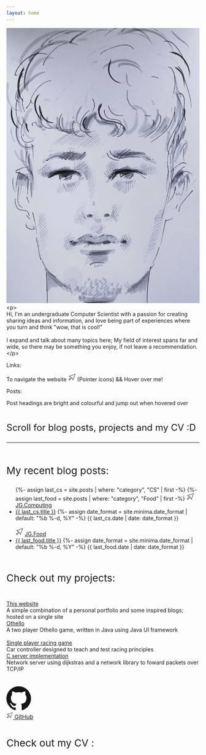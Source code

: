 ```yaml
---
layout: home
---
```

<!-- Introductory paragraph -->
<div id="introduction">
    <!-- Introduction photo and small text -->
    <div class="row">
        <!-- First column with the image -->
        <div class="photo-container col-1">
            <img src="rootMedia/drawn-selfie.jpg" alt="Description of the image">
        </div>
        <!-- Second column with the description -->
        <div class="col-2">
            <div class="center-content secondary-text">&lt;<span class="html-tag">p</span>&gt;</div>
            Hi, I'm an undergraduate Computer Scientist with a passion for creating sharing ideas and information, and love being part of experiences where you turn and think "wow, that is cool!" 
            <br><br>
            I expand and talk about many topics here; My field of interest spans far and wide, so there may be something you enjoy, if not leave a recommendation.
            <div class="center-content secondary-text">&lt;<span class="html-tag">/p</span>&gt;</div>
        </div>
    </div>
    <!--- Information about site navigation -->
    <div id="SecondInfo">
        <p class="no-padding-paragraph">Links:</p>
            To navigate the website 
            <img src="/rootMedia/windows cursor.png" alt="cursor" style="width: 20px; height: 20px;"> (Pointer icons) && <a class="headertut">Hover over me!</a>
            <p class="no-padding-paragraph">Posts:</p>
        Post headings are bright and colourful and jump out when hovered over
    </div>
    <br>
    <!--- Page seperator--->
    <div id="ThirdInfo">
        <p class="center-content no-padding-paragraph" style="font-size:24px;">Scroll for blog posts, projects and my CV :D</p>
        <hr><br>
    </div>
</div>
<!-- Blog posts All posts are assigned to a group based on there category-->
<p class="no-padding-paragraph" style="font-size: 26px">My recent blog posts:</p> 
<div id="blog posts"  class="center-content">
    <ul class = "older-posts">
        {%- assign last_cs = site.posts | where: "category", "CS" | first -%}
        {%- assign last_food = site.posts | where: "category", "Food" | first -%}
        <img src="/rootMedia/windows cursor.png" alt="cursor" style="width: 20px; height: 20px;">
        <a class="no-padding-paragraph headertut" href="/Technology/">JG.Computing</a> 
        <li>
            <a class="post-link-tech" href="{{ last_cs.url }}">{{ last_cs.title }}</a>
            {%- assign date_format = site.minima.date_format | default: "%b %-d, %Y" -%}
            <span class="post-meta">{{ last_cs.date | date: date_format }}</span>
        </li>
        <br>
        <img src="/rootMedia/windows cursor.png" alt="cursor" style="width: 20px; height; 20px;">
        <a class="no-padding-paragraph headertut" href="/food/">JG.Food</a> 
        <li>
            <a class="post-link-food" href="{{ last_food.url }}">{{ last_food.title }}</a>
            {%- assign date_format = site.minima.date_format | default: "%b %-d, %Y" -%}
            <span class="post-meta">{{ last_food.date | date: date_format }}</span>
        </li>
    </ul>
</div>
<br>
<!-- Projects -->
<p class="no-padding-paragraph" style="font-size: 26px">Check out my projects:</p>
<br> 
<div class="center-content">
    <!-- Website project  -->
    <div class="bordered-text center-content">
        <a class="no-padding-paragraph headertut" href="AboutMePage/about-website.html">This website</a><br>
        <span class="post-meta">A simple combination of a personal portfolio and some inspired blogs; hosted on a single site</span>
    </div>
    <!-- Othello Game project  -->
    <div class="bordered-text center-content">
        <a class="no-padding-paragraph headertut" href="AboutMePage/about-othello.html">Othello</a><br>
        <span class="post-meta">A two player Othello game, written in Java using Java UI framework </span>
    </div>
    <br>
    <!-- Car racing game-->
    <div class="bordered-text center-content">
        <a class="no-padding-paragraph headertut" href="AboutMePage/about-racing.html">Single player racing game</a><br>
        <span class="post-meta">Car controller designed to teach and test racing principles</span>
    </div>
    <!-- C server development -->
    <div class="bordered-text center-content">
        <a class="no-padding-paragraph headertut" href="AboutMePage/about-cserver.html">C server implementation</a><br>
        <span class="post-meta">Network server using dijkstras and a network library to foward packets over TCP/IP</span>
    </div>
    <br>
</div>

<!-- Github symbol -->
<div class="center-content">
    <p class="no-padding-paragraph" style="font-size: 20px"></p>
    <a href="https://github.com/jamesgammo">
        <picture>
        <source srcset="/rootMedia/github.png">
        <img src="/rootMedia/github.png">
        </picture>
        <br/>
        <img src="/rootMedia/windows cursor.png" alt="cursor" style="width: 17px; height; 17px;">
        <small class="headertut" style="font-size: 15px">GitHub</small>
    </a>
</div>

<!-- Content for CV -->
<div class="center-content">
    <br>
    <p class="no-padding-paragraph" style="font-size: 26px">Check out my CV     :</p>
    <object
        type="application/pdf"
        data="/rootMedia/JamesGammonCVPDF.pdf"
        width="800"
        height="700"
        class="center-content"
    >
    </object>
</div>
